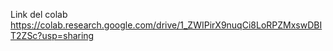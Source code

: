 Link del colab
https://colab.research.google.com/drive/1_ZWIPirX9nuqCi8LoRPZMxswDBIT2ZSc?usp=sharing
